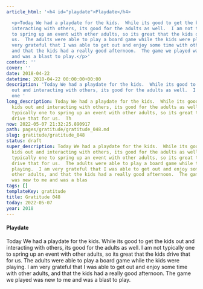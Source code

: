```yaml
---
article_html: '<h4 id="playdate">Playdate</h4>

  <p>Today We had a playdate for the kids.  While its good to get the kids out and
  interacting with others, its good for the adults as well.  I am not typically one
  to spring up an event with other adults, so its great that the kids drive that for
  us.  The adults were able to play a board game while the kids were playing.  I am
  very grateful that I was able to get out and enjoy some time with other adults,
  and that the kids had a really good afternoon.  The game we played was new to me
  and was a blast to play.</p>'
content: ''
cover: ''
date: 2018-04-22
datetime: 2018-04-22 00:00:00+00:00
description: 'Today We had a playdate for the kids.  While its good to get the kids
  out and interacting with others, its good for the adults as well.  I am not typically
  one '
long_description: Today We had a playdate for the kids.  While its good to get the
  kids out and interacting with others, its good for the adults as well.  I am not
  typically one to spring up an event with other adults, so its great that the kids
  drive that for us.  Th
now: 2022-05-07 21:32:25.890917
path: pages/gratitude/gratitude_048.md
slug: gratitude/gratitude_048
status: draft
super_description: Today We had a playdate for the kids.  While its good to get the
  kids out and interacting with others, its good for the adults as well.  I am not
  typically one to spring up an event with other adults, so its great that the kids
  drive that for us.  The adults were able to play a board game while the kids were
  playing.  I am very grateful that I was able to get out and enjoy some time with
  other adults, and that the kids had a really good afternoon.  The game we played
  was new to me and was a blas
tags: []
templateKey: gratitude
title: Gratitude 048
today: 2022-05-07
year: 2018
---
```


#### Playdate

Today We had a playdate for the kids.  While its good to get the kids out and interacting with others, its good for the adults as well.  I am not typically one to spring up an event with other adults, so its great that the kids drive that for us.  The adults were able to play a board game while the kids were playing.  I am very grateful that I was able to get out and enjoy some time with other adults, and that the kids had a really good afternoon.  The game we played was new to me and was a blast to play.